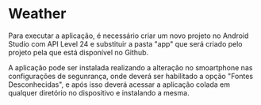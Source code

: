 # Weather
Para executar a aplicação, é necessário criar um novo projeto no Android Studio com API Level 24 e substituir a pasta "app" que será criado pelo projeto pela que está disponível no Github.

A aplicação pode ser instalada realizando a alteração no smoartphone nas configurações de segunrança, onde deverá ser habilitado a opção "Fontes Desconhecidas", e após isso deverá acessar a aplicação colada em qualquer diretório no dispositivo e instalando a mesma.
